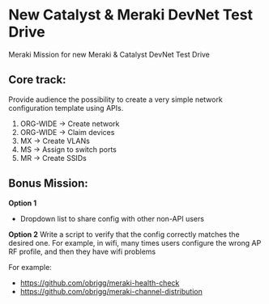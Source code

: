 # New Catalyst & Meraki DevNet Test Drive
Meraki Mission for new Meraki &amp; Catalyst DevNet Test Drive

## Core track:
Provide audience the possibility to create a very simple network configuration template using APIs. 

1. ORG-WIDE -> Create network
2. ORG-WIDE -> Claim devices
3. MX -> Create VLANs
4. MS -> Assign to switch ports
5. MR -> Create SSIDs

## Bonus Mission:
**Option 1**
- Dropdown list to share config with other non-API users

**Option 2**
Write a script to verify that the config correctly matches the desired one. For example, in wifi, many times users configure the wrong AP RF profile, and then they have wifi problems

For example:
- https://github.com/obrigg/meraki-health-check
- https://github.com/obrigg/meraki-channel-distribution
